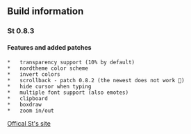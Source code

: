 ## Build information
### St 0.8.3
#### 	Features and added patches
	*	transparency support (10% by default)
	*	nordtheme color scheme
	*	invert colors
	*	scrollback - patch 0.8.2 (the newest does not work 🤨)
	*	hide cursor when typing
	*	multiple font support (also emotes)
	*	clipboard
	*	boxdraw
	*	zoom in/out


[Offical St's site](https://st.suckless.org)
